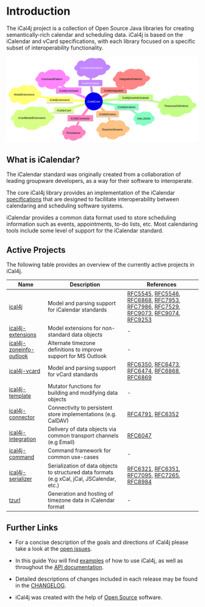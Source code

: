 [iCalendar]: http://en.wikipedia.org/wiki/ICalendar

[Bintray Releases]: https://bintray.com/ical4j/maven/ical4j

[Java Legacy Date-Time Code]: https://docs.oracle.com/javase/tutorial/datetime/iso/legacy.html

[RFC4791]: https://www.rfc-editor.org/rfc/rfc4791.html
[RFC5545]: https://tools.ietf.org/html/rfc5545
[RFC5546]: https://tools.ietf.org/html/rfc5546
[RFC6047]: https://datatracker.ietf.org/doc/html/rfc6047
[RFC6321]: https://www.rfc-editor.org/rfc/rfc6321.html
[RFC6350]: https://www.rfc-editor.org/rfc/rfc6350.html
[RFC6351]: https://www.rfc-editor.org/rfc/rfc6351.html
[RFC6352]: https://www.rfc-editor.org/rfc/rfc6352.html
[RFC6473]: https://www.rfc-editor.org/rfc/rfc6473.html
[RFC6474]: https://www.rfc-editor.org/rfc/rfc6474.html
[RFC6868]: https://datatracker.ietf.org/doc/html/rfc6868
[RFC6869]: https://www.rfc-editor.org/rfc/rfc6869.html
[RFC7095]: https://www.rfc-editor.org/rfc/rfc7095.html
[RFC7265]: https://www.rfc-editor.org/rfc/rfc7265.html
[RFC7953]: https://datatracker.ietf.org/doc/html/rfc7953
[RFC7986]: https://datatracker.ietf.org/doc/html/rfc7986
[RFC7529]: https://datatracker.ietf.org/doc/html/rfc7529
[RFC8984]: https://www.rfc-editor.org/rfc/rfc8984.html
[RFC9073]: https://datatracker.ietf.org/doc/html/rfc9073
[RFC9074]: https://datatracker.ietf.org/doc/html/rfc9074
[RFC9253]: https://www.rfc-editor.org/rfc/rfc9253.html

# Introduction

The iCal4j project is a collection of Open Source Java libraries for creating semantically-rich calendar and
scheduling data. iCal4j is based on the iCalendar and vCard specifications, with each library focused on a
specific subset of interoperability functionality.

![overview.mmd.svg](images/overview.mmd.svg)

## What is iCalendar?

The iCalendar standard was originally created from a collaboration of leading groupware developers, as a way for
their software to interoperate.

The core iCal4j library provides an implementation of the iCalendar [specifications](https://www.ical4j.org/rfcs/) that
are designed to facilitate interoperability between calendaring and scheduling software systems.

iCalendar provides a common data format used to store scheduling information such as events, appointments, to-do lists,
etc. Most calendaring tools include some level of support for the iCalendar standard.

## Active Projects

The following table provides an overview of the currently active projects in iCal4j.

   | Name                                         | Description                                                                                 | References                                                                                        |
|----------------------------------------------|---------------------------------------------------------------------------------------------|---------------------------------------------------------------------------------------------------|
| [ical4j](/examples)                          | Model and parsing support for iCalendar standards                                           | [RFC5545], [RFC5546], [RFC6868], [RFC7953], [RFC7986], [RFC7529], [RFC9073], [RFC9074], [RFC9253] |
| [ical4j-extensions](/extensions)             | Model extensions for non-standard data objects                                              | -                                                                                                 |
| [ical4j-zoneinfo-outlook](/zoneinfo-outlook) | Alternate timezone definitions to improve support for MS Outlook                            | -                                                                                                 |
| [ical4j-vcard](/vcard)                       | Model and parsing support for vCard standards                                               | [RFC6350], [RFC6473], [RFC6474], [RFC6868], [RFC6869]                                             |
| [ical4j-template](/template)                 | Mutator functions for building and modifying data objects                                   | -                                                                                                 |
| [ical4j-connector](/connector)               | Connectivity to persistent store implementations (e.g. CalDAV)                              | [RFC4791], [RFC6352]                                                                              |
| [ical4j-integration](/integration)           | Delivery of data objects via common transport channels (e.g Email)                          | [RFC6047]                                                                                         |
| [ical4j-command](/command)                   | Command framework for common use-cases                                                      | -                                                                                                 |
| [ical4j-serializer](/serializer)             | Serialization of data objects to structured data formats (e.g xCal, jCal, JSCalendar, etc.) | [RFC6321], [RFC6351], [RFC7095], [RFC7265], [RFC8984]                                             |
| [tzurl](/tzurl)                              | Generation and hosting of timezone data in iCalendar format                                 | -                                                                                                 |


## Further Links

 - For a concise description of the goals and directions of iCal4j please
 take a look at the [open issues](https://github.com/ical4j/ical4j/issues).

 - In this guide You will find [examples](https://www.ical4j.org/examples/) of how to use iCal4j, as well as throughout the [API documentation](https://javadoc.io/doc/org.mnode.ical4j/ical4j/).

 - Detailed descriptions of changes included in each release may be found
 in the [CHANGELOG](https://ical4j.github.io/docs/ical4j/release-notes).
 
 - iCal4j was created with the help of [Open Source](http://opensource.org) software.
